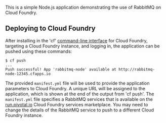 This is a simple Node.js application demonstrating the use of RabbitMQ on Cloud Foundry.

## Deploying to Cloud Foundry ##

After installing in the 'cf' [command-line interface](http://docs.cloudfoundry.com/docs/using/managing-apps/cf/) for Cloud Foundry, targeting a Cloud Foundry instance, and logging in, the application can be pushed using these commands:

    $ cf push
    ...
    Push successful! App 'rabbitmq-node' available at http://rabbitmq-node-12345.cfapps.io

The provided `manifest.yml` file will be used to provide the application parameters to Cloud Foundry. A unique URL will be assigned to the application, which is shown at the end of the output from 'cf push'. The `manifest.yml` file specifies a RabbitMQ services that is available on the [run.pivotal.io](http://docs.cloudfoundry.com/docs/dotcom/getting-started.html) Cloud Foundry services marketplace. You may need to change the details of the RabbitMQ service to push to a different Cloud Foundry instance.
